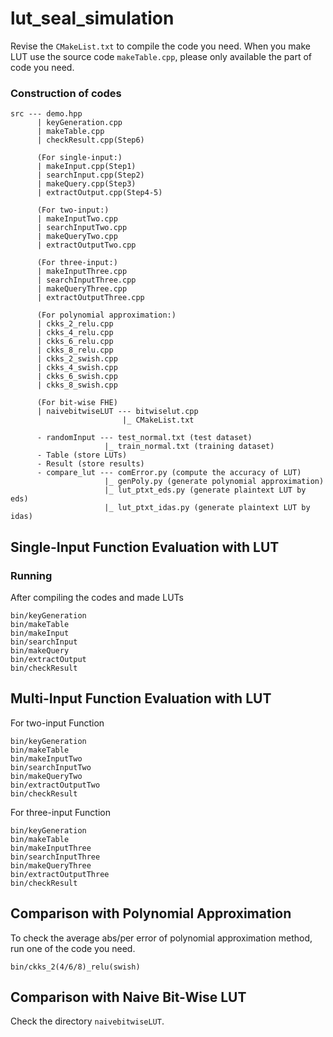 # lut_seal_simulation
Revise the `CMakeList.txt` to compile the code you need.
When you make LUT use the source code `makeTable.cpp`, please only available the part of code you need.
### Construction of codes
```
src --- demo.hpp
      | keyGeneration.cpp
      | makeTable.cpp
      | checkResult.cpp(Step6)

      (For single-input:)
      | makeInput.cpp(Step1)
      | searchInput.cpp(Step2)
      | makeQuery.cpp(Step3)
      | extractOutput.cpp(Step4-5)

      (For two-input:)
      | makeInputTwo.cpp
      | searchInputTwo.cpp
      | makeQueryTwo.cpp
      | extractOutputTwo.cpp

      (For three-input:)
      | makeInputThree.cpp
      | searchInputThree.cpp
      | makeQueryThree.cpp
      | extractOutputThree.cpp

      (For polynomial approximation:)
      | ckks_2_relu.cpp
      | ckks_4_relu.cpp
      | ckks_6_relu.cpp
      | ckks_8_relu.cpp
      | ckks_2_swish.cpp
      | ckks_4_swish.cpp
      | ckks_6_swish.cpp
      | ckks_8_swish.cpp

      (For bit-wise FHE)
      | naivebitwiseLUT --- bitwiselut.cpp
                         |_ CMakeList.txt

      - randomInput --- test_normal.txt (test dataset)
                     |_ train_normal.txt (training dataset)
      - Table (store LUTs)
      - Result (store results)
      - compare_lut --- comError.py (compute the accuracy of LUT)
                     |_ genPoly.py (generate polynomial approximation)
                     |_ lut_ptxt_eds.py (generate plaintext LUT by eds)
                     |_ lut_ptxt_idas.py (generate plaintext LUT by idas)
```
## Single-Input Function Evaluation with LUT
### Running
After compiling the codes and made LUTs
```
bin/keyGeneration
bin/makeTable
bin/makeInput
bin/searchInput
bin/makeQuery
bin/extractOutput
bin/checkResult
```
## Multi-Input Function Evaluation with LUT
For two-input Function
```
bin/keyGeneration
bin/makeTable
bin/makeInputTwo
bin/searchInputTwo
bin/makeQueryTwo
bin/extractOutputTwo
bin/checkResult
```
For three-input Function
```
bin/keyGeneration
bin/makeTable
bin/makeInputThree
bin/searchInputThree
bin/makeQueryThree
bin/extractOutputThree
bin/checkResult
```
## Comparison with Polynomial Approximation
To check the average abs/per error of polynomial approximation method, run one of the code you need.
```
bin/ckks_2(4/6/8)_relu(swish)
```
## Comparison with Naive Bit-Wise LUT
Check the directory `naivebitwiseLUT`.
